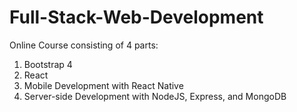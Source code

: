 # Full-Stack-Web-Development
 Online Course consisting of 4 parts:
 
 1. Bootstrap 4
 2. React
 3. Mobile Development with React Native
 4. Server-side Development with NodeJS, Express, and MongoDB
